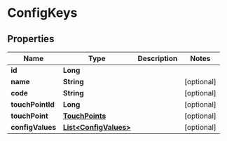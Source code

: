 
# ConfigKeys

## Properties
Name | Type | Description | Notes
------------ | ------------- | ------------- | -------------
**id** | **Long** |  | 
**name** | **String** |  |  [optional]
**code** | **String** |  |  [optional]
**touchPointId** | **Long** |  |  [optional]
**touchPoint** | [**TouchPoints**](TouchPoints.md) |  |  [optional]
**configValues** | [**List&lt;ConfigValues&gt;**](ConfigValues.md) |  |  [optional]



